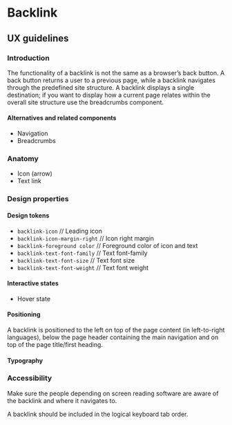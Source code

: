 <!-- _Status: **In development**_ -->

# Backlink

## UX guidelines

### Introduction

The functionality of a backlink is not the same as a browser’s back button. A back button returns a user to a previous page, while a backlink navigates through the predefined site structure. A backlink displays a single destination; if you want to display how a current page relates within the overall site structure use the breadcrumbs component.

#### Alternatives and related components

- Navigation
- Breadcrumbs

### Anatomy

- Icon (arrow)
- Text link

### Design properties

#### Design tokens

- `backlink-icon` // Leading icon
- `backlink-icon-margin-right` // Icon right margin
- `backlink-foreground color` // Foreground color of icon and text
- `backlink-text-font-family` // Text font-family
- `backlink-text-font-size` // Text font size
- `backlink-text-font-weight` // Text font weight

#### Interactive states

- Hover state

#### Positioning

A backlink is positioned to the left on top of the page content (in left-to-right languages), below the page header containing the main navigation and on top of the page title/first heading.

#### Typography

### Accessibility

Make sure the people depending on screen reading software are aware of the backlink and where it navigates to.

A backlink should be included in the logical keyboard tab order.
